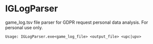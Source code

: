 # IGLogParser

game_log.tsv file parser for GDPR request personal data analysis. For personal use only.

`Usage: IGLogParser.exe<game_log_file> <output_file> <upc|upv>`
